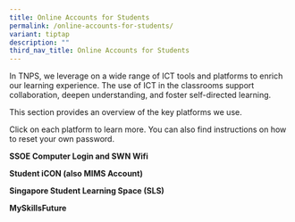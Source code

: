 ```yaml
---
title: Online Accounts for Students
permalink: /online-accounts-for-students/
variant: tiptap
description: ""
third_nav_title: Online Accounts for Students
---
```

<p>In TNPS, we leverage on a wide range of ICT tools and platforms to enrich
our learning experience. The use of ICT in the classrooms support collaboration,
deepen understanding, and foster self-directed learning.</p>
<p>This section provides an overview of the key platforms we use.</p>
<p>Click on each platform to learn more. You can also find instructions on
how to reset your own password.</p>
<p></p>
<p><strong>SSOE Computer Login and SWN Wifi</strong>
</p>
<p><strong>Student iCON (also MIMS Account)</strong>
</p>
<p><strong>Singapore Student Learning Space (SLS)</strong>
</p>
<p><strong>MySkillsFuture</strong>
</p>
<p></p>